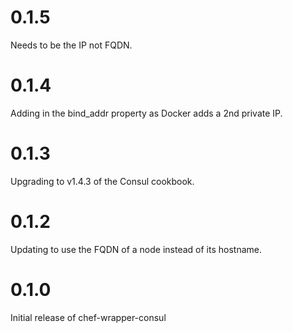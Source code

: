 # 0.1.5

Needs to be the IP not FQDN.

# 0.1.4

Adding in the bind_addr property as Docker adds a 2nd private IP.

# 0.1.3

Upgrading to v1.4.3 of the Consul cookbook.

# 0.1.2

Updating to use the FQDN of a node instead of its hostname.

# 0.1.0

Initial release of chef-wrapper-consul
